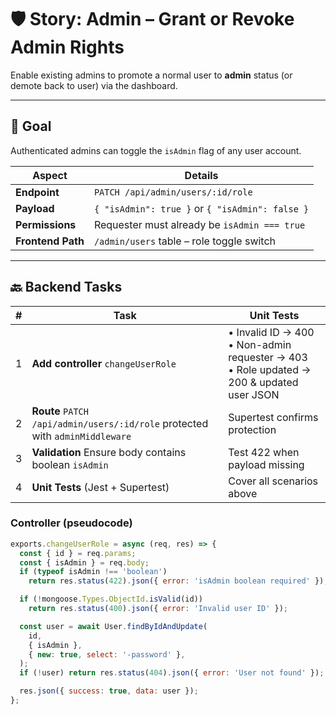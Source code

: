 # 🛡️ Story: Admin – Grant or Revoke Admin Rights

Enable existing admins to promote a normal user to **admin** status (or demote back to user) via the dashboard.

---

## 🎯 Goal

Authenticated admins can toggle the `isAdmin` flag of any user account.

| Aspect            | Details                                         |
| ----------------- | ----------------------------------------------- |
| **Endpoint**      | `PATCH /api/admin/users/:id/role`               |
| **Payload**       | `{ "isAdmin": true }` or `{ "isAdmin": false }` |
| **Permissions**   | Requester must already be `isAdmin === true`    |
| **Frontend Path** | `/admin/users` table – role toggle switch       |

---

## 🔙 Backend Tasks

| #   | Task                                                                         | Unit Tests                                                                                    |
| --- | ---------------------------------------------------------------------------- | --------------------------------------------------------------------------------------------- |
| 1   | **Add controller** `changeUserRole`                                          | • Invalid ID → 400<br>• Non-admin requester → 403<br>• Role updated → 200 & updated user JSON |
| 2   | **Route** `PATCH /api/admin/users/:id/role` protected with `adminMiddleware` | Supertest confirms protection                                                                 |
| 3   | **Validation** Ensure body contains boolean `isAdmin`                        | Test 422 when payload missing                                                                 |
| 4   | **Unit Tests** (Jest + Supertest)                                            | Cover all scenarios above                                                                     |

### Controller (pseudocode)

```js
exports.changeUserRole = async (req, res) => {
  const { id } = req.params;
  const { isAdmin } = req.body;
  if (typeof isAdmin !== 'boolean')
    return res.status(422).json({ error: 'isAdmin boolean required' });

  if (!mongoose.Types.ObjectId.isValid(id))
    return res.status(400).json({ error: 'Invalid user ID' });

  const user = await User.findByIdAndUpdate(
    id,
    { isAdmin },
    { new: true, select: '-password' },
  );
  if (!user) return res.status(404).json({ error: 'User not found' });

  res.json({ success: true, data: user });
};
```
